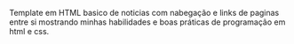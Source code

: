 Template em HTML basico de noticias com nabegação e links de paginas entre si mostrando minhas habilidades e boas práticas de programação em html e css.
